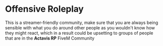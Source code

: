 # Offensive Roleplay

This is a streamer-friendly community, make sure that you are always being sensible with what you do around other people as you wouldn't know how they might react, which in a result could be upsetting to groups of people that are in the **Actavis RP** FiveM Community
